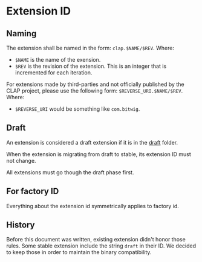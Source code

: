 # Extension ID

## Naming

The extension shall be named in the form: `clap.$NAME/$REV`.
Where:
- `$NAME` is the name of the exension.
- `$REV` is the revision of the extension. This is an integer that is incremented for each iteration.

For extensions made by third-parties and not officially published by the CLAP project, please use the following form: `$REVERSE_URI.$NAME/$REV`.
Where:
- `$REVERSE_URI` would be something like `com.bitwig`.

## Draft

An extension is considered a draft extension if it is in the [draft](../include/clap/ext/draft/) folder.

When the extension is migrating from draft to stable, its extension ID must not change.

All extensions must go though the draft phase first.

## For factory ID

Everything about the extension id symmetrically applies to factory id.

## History

Before this document was written, existing extension didn't honor those rules.
Some stable extension include the string `draft` in their ID.
We decided to keep those in order to maintain the binary compatibility.